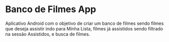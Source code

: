 # Banco de Filmes App 

Aplicativo Android com o objetivo de criar um banco de filmes sendo filmes que deseja assistir indo para Minha Lista, filmes já assistidos sendo filtrado na sessão Assistidos, e busca de filmes.
